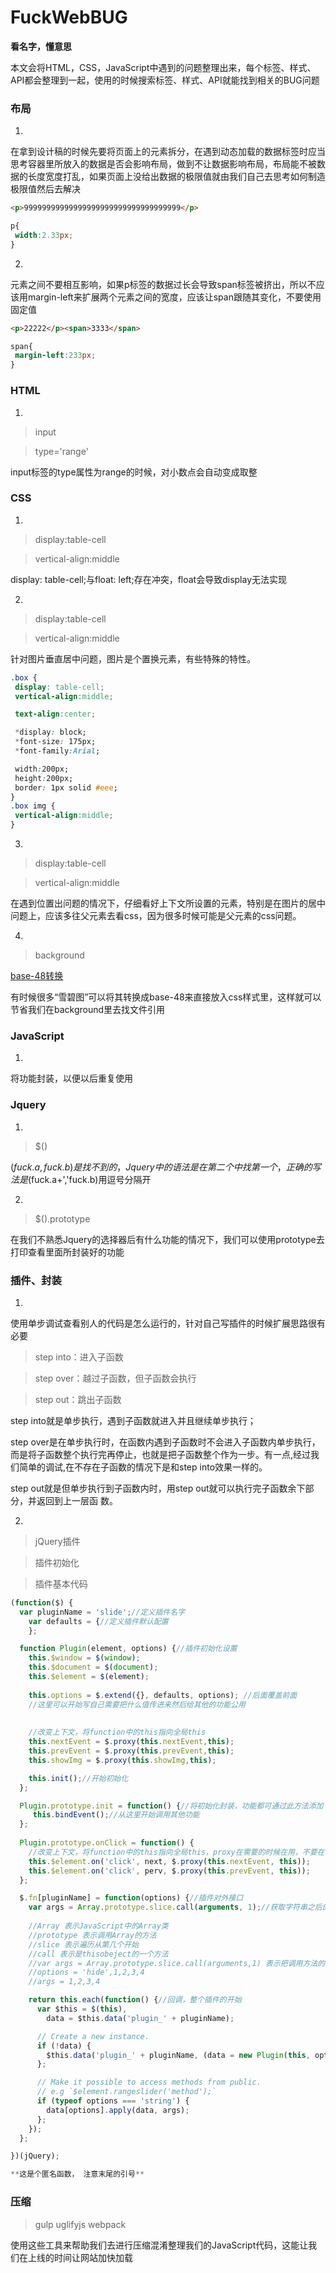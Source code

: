 # FuckWebBUG
**看名字，懂意思**

本文会将HTML，CSS，JavaScript中遇到的问题整理出来，每个标签、样式、API都会整理到一起，使用的时候搜索标签、样式、API就能找到相关的BUG问题

### 布局

1.

在拿到设计稿的时候先要将页面上的元素拆分，在遇到动态加载的数据标签时应当思考容器里所放入的数据是否会影响布局，做到不让数据影响布局，布局能不被数据的长度宽度打乱，如果页面上没给出数据的极限值就由我们自己去思考如何制造极限值然后去解决

```html
<p>99999999999999999999999999999999999</p>

```

```css
p{
 width:2.33px;
}
```

2.

元素之间不要相互影响，如果p标签的数据过长会导致span标签被挤出，所以不应该用margin-left来扩展两个元素之间的宽度，应该让span跟随其变化，不要使用固定值

```html
<p>22222</p><span>3333</span>
```
```css
span{
 margin-left:233px;
}


```



### HTML

1.

> input

> type='range'

input标签的type属性为range的时候，对小数点会自动变成取整

### CSS

1.

> display:table-cell

> vertical-align:middle

display: table-cell;与float: left;存在冲突，float会导致display无法实现

2.

> display:table-cell

> vertical-align:middle

针对图片垂直居中问题，图片是个置换元素，有些特殊的特性。

```css
.box {
 display: table-cell;
 vertical-align:middle;

 text-align:center;

 *display: block;
 *font-size: 175px;
 *font-family:Arial;

 width:200px;
 height:200px;
 border: 1px solid #eee;
}
.box img {
 vertical-align:middle;
}
```

3.

> display:table-cell

> vertical-align:middle

在遇到位置出问题的情况下，仔细看好上下文所设置的元素，特别是在图片的居中问题上，应该多往父元素去看css，因为很多时候可能是父元素的css问题。

4.

> background 

[base-48转换](http://c.runoob.com/front-end/59)

有时候很多“雪碧图”可以将其转换成base-48来直接放入css样式里，这样就可以节省我们在background里去找文件引用

### JavaScript

1.

将功能封装，以便以后重复使用

### Jquery

1.

> $()

$(fuck.a,fuck.b)是找不到的，Jquery中的语法是在第二个中找第一个，正确的写法是$(fuck.a+','fuck.b)用逗号分隔开

2.

> $().prototype

在我们不熟悉Jquery的选择器后有什么功能的情况下，我们可以使用prototype去打印查看里面所封装好的功能


### 插件、封装

1.

使用单步调试查看别人的代码是怎么运行的，针对自己写插件的时候扩展思路很有必要

> step into：进入子函数

> step over：越过子函数，但子函数会执行

> step out：跳出子函数

step into就是单步执行，遇到子函数就进入并且继续单步执行；

step over是在单步执行时，在函数内遇到子函数时不会进入子函数内单步执行，而是将子函数整个执行完再停止，也就是把子函数整个作为一步。有一点,经过我们简单的调试,在不存在子函数的情况下是和step into效果一样的。

step out就是但单步执行到子函数内时，用step out就可以执行完子函数余下部分，并返回到上一层函
数。

2.

> jQuery插件

> 插件初始化

> 插件基本代码

```JavaScript
(function($) {
  var pluginName = 'slide';//定义插件名字
    var defaults = {//定义插件默认配置
    };

  function Plugin(element, options) {//插件初始化设置
    this.$window = $(window);
    this.$document = $(document);
    this.$element = $(element);
  
    this.options = $.extend({}, defaults, options); //后面覆盖前面
    //这里可以开始写自己需要把什么值传进来然后给其他的功能公用
    
    
    //改变上下文，将function中的this指向全局this
    this.nextEvent = $.proxy(this.nextEvent,this);
    this.prevEvent = $.proxy(this.prevEvent,this);
    this.showImg = $.proxy(this.showImg,this);

    this.init();//开始初始化
  };

  Plugin.prototype.init = function() {//将初始化封装，功能都可通过此方法添加
     this.bindEvent();//从这里开始调用其他功能
  };
  
  Plugin.prototype.onClick = function() {
    //改变上下文，将function中的this指向全局this，proxy在需要的时候在用，不要在初始化的时候去使用
    this.$element.on('click', next, $.proxy(this.nextEvent, this));
    this.$element.on('click', perv, $.proxy(this.prevEvent, this));
  };

  $.fn[pluginName] = function(options) {//插件对外接口
    var args = Array.prototype.slice.call(arguments, 1);//获取字符串之后的参数
    
    //Array 表示JavaScript中的Array类
    //prototype 表示调用Array的方法
    //slice 表示遍历从第几个开始
    //call 表示是thisobeject的一个方法
    //var args = Array.prototype.slice.call(arguments,1) 表示把调用方法的参数截取出来
    //options = 'hide',1,2,3,4
    //args = 1,2,3,4

    return this.each(function() {//回调，整个插件的开始
      var $this = $(this),
        data = $this.data('plugin_' + pluginName);

      // Create a new instance.
      if (!data) {
        $this.data('plugin_' + pluginName, (data = new Plugin(this, options)));//关键点在new 开始实例化所传入的参数
      };

      // Make it possible to access methods from public.
      // e.g `$element.rangeslider('method');`
      if (typeof options === 'string') {
        data[options].apply(data, args);
      };
    });
  };

})(jQuery);

**这是个匿名函数， 注意末尾的引号**

```

### 压缩

> gulp uglifyjs webpack

使用这些工具来帮助我们去进行压缩混淆整理我们的JavaScript代码，这能让我们在上线的时间让网站加快加载
